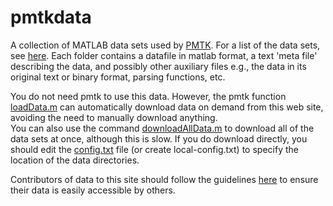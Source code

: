 pmtkdata
========

A collection of MATLAB data sets used by <a href="https://github.com/probml/pmtk3">PMTK</a>.
For a list of the data sets, see <a href="http://pmtkdata.googlecode.com/svn/trunk/docs/dataTable.html">here</a>.
Each folder contains a datafile in matlab format, a text 'meta file' describing the data,
and possibly other auxiliary files e.g., the data in its original text or binary format, parsing functions, etc.

You do not need pmtk to use this data.
However,  the pmtk function
<a href="http://pmtk3.googlecode.com/svn/trunk/pmtkTools/dataTools/loadData.m">loadData.m</a> 
can automatically download data on demand from this web site, avoiding the need to manually download anything.  
You can also use the command
<a href="http://code.google.com/p/pmtk3/source/browse/trunk/pmtkTools/dataTools/downloadAllData.m">downloadAllData.m</a>
to download all of the data sets at once, although this is slow.
If you do download directly, you should edit the
<a href="http://pmtk3.googlecode.com/svn/trunk/config.txt">config.txt</a> file (or create local-config.txt)
to specify the location of the data directories. 

Contributors of data to this site should follow the guidelines
<a href="http://code.google.com/p/pmtkdata/wiki/GuidelinesForContributors">here</a>
to ensure their data is easily accessible by others.
